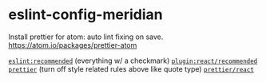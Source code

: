 # eslint-config-meridian

Install prettier for atom: auto lint fixing on save. https://atom.io/packages/prettier-atom

[`eslint:recommended`](http://eslint.org/docs/rules/) (everything w/ a checkmark)
[`plugin:react/recommended`](https://github.com/yannickcr/eslint-plugin-react#recommended)
[`prettier`](https://github.com/prettier/eslint-config-prettier#installation) (turn off style related rules above like quote type)
[`prettier/react`](https://github.com/prettier/eslint-config-prettier/blob/d0a7f0773780d87564359ef46c0b6e4e3a71a426/react.js)
